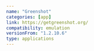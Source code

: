 ```yaml
---
name: "Greenshot"
categories: [app]
link: https://getgreenshot.org/
compatibility: emulation
versionFrom: "1.2.10.6"
type: applications
---
```


